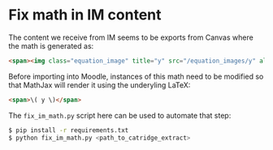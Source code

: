 # Fix math in IM content

The content we receive from IM seems to be exports from Canvas where the math is generated as:

```html
<span><img class="equation_image" title="y" src="/equation_images/y" alt="LaTeX: y" data-equation-content="y"></span>
```

Before importing into Moodle, instances of this math need to be modified so that MathJax will render it using the underyling LaTeX:

```html
<span>\( y \)</span>
```

The `fix_im_math.py` script here can be used to automate that step:

```bash
$ pip install -r requirements.txt
$ python fix_im_math.py <path_to_catridge_extract>
```
